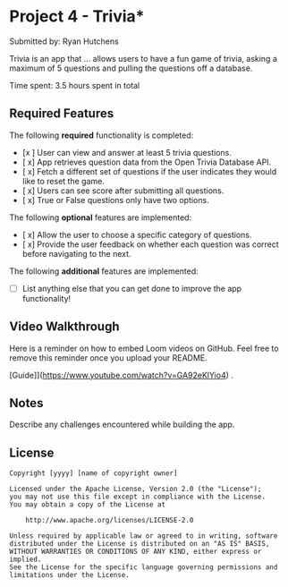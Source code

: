 # Project 4 - Trivia*

Submitted by: Ryan Hutchens

Trivia is an app that ... allows users to have a fun game of trivia, asking a maximum of 5 questions and pulling the questions off a database.

Time spent: 3.5 hours spent in total

## Required Features

The following **required** functionality is completed:

- [x ] User can view and answer at least 5 trivia questions.
- [ x] App retrieves question data from the Open Trivia Database API.
- [ x] Fetch a different set of questions if the user indicates they would like to reset the game.
- [ x] Users can see score after submitting all questions.
- [ x] True or False questions only have two options.


The following **optional** features are implemented:

  
- [ x] Allow the user to choose a specific category of questions.
- [ x] Provide the user feedback on whether each question was correct before navigating to the next.

The following **additional** features are implemented:

- [ ] List anything else that you can get done to improve the app functionality!

## Video Walkthrough

Here is a reminder on how to embed Loom videos on GitHub. Feel free to remove this reminder once you upload your README. 

[Guide]](https://www.youtube.com/watch?v=GA92eKlYio4) .

## Notes

Describe any challenges encountered while building the app.

## License

    Copyright [yyyy] [name of copyright owner]

    Licensed under the Apache License, Version 2.0 (the "License");
    you may not use this file except in compliance with the License.
    You may obtain a copy of the License at

        http://www.apache.org/licenses/LICENSE-2.0

    Unless required by applicable law or agreed to in writing, software
    distributed under the License is distributed on an "AS IS" BASIS,
    WITHOUT WARRANTIES OR CONDITIONS OF ANY KIND, either express or implied.
    See the License for the specific language governing permissions and
    limitations under the License.

